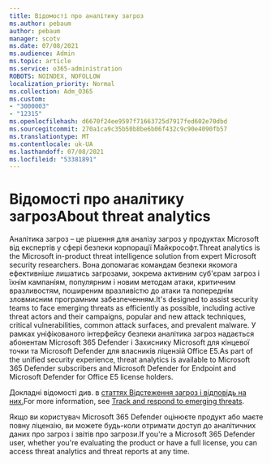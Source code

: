 ```yaml
---
title: Відомості про аналітику загроз
ms.author: pebaum
author: pebaum
manager: scotv
ms.date: 07/08/2021
ms.audience: Admin
ms.topic: article
ms.service: o365-administration
ROBOTS: NOINDEX, NOFOLLOW
localization_priority: Normal
ms.collection: Adm_O365
ms.custom:
- "3000003"
- "12315"
ms.openlocfilehash: d6670f24ee9597f71663725d7917fed602e70dbd
ms.sourcegitcommit: 270a1ca9c35b50b8be6b06f432c9c90e4090fb57
ms.translationtype: MT
ms.contentlocale: uk-UA
ms.lasthandoff: 07/08/2021
ms.locfileid: "53381891"
---
```

# <a name="about-threat-analytics"></a><span data-ttu-id="52fc1-102">Відомості про аналітику загроз</span><span class="sxs-lookup"><span data-stu-id="52fc1-102">About threat analytics</span></span>

<span data-ttu-id="52fc1-103">Аналітика загроз – це рішення для аналізу загроз у продуктах Microsoft від експертів у сфері безпеки корпорації Майкрософт.</span><span class="sxs-lookup"><span data-stu-id="52fc1-103">Threat analytics is the Microsoft in-product threat intelligence solution from expert Microsoft security researchers.</span></span> <span data-ttu-id="52fc1-104">Вона допомагає командам безпеки якомога ефективніше лишатись загрозами, зокрема активним суб'єрам загроз і їхнім кампаніям, популярним і новим методам атаки, критичним вразливостям, поширеним вразливістю до атаки та попереднім зловмисним програмним забезпеченням.</span><span class="sxs-lookup"><span data-stu-id="52fc1-104">It's designed to assist security teams to face emerging threats as efficiently as possible, including active threat actors and their campaigns, popular and new attack techniques, critical vulnerabilities, common attack surfaces, and prevalent malware.</span></span> <span data-ttu-id="52fc1-105">У рамках уніфікованого інтерфейсу безпеки аналітика загроз надається абонентам Microsoft 365 Defender і Захиснику Microsoft для кінцевої точки та Microsoft Defender для власників ліцензій Office E5.</span><span class="sxs-lookup"><span data-stu-id="52fc1-105">As part of the unified security experience, threat analytics is available to Microsoft 365 Defender subscribers and Microsoft Defender for Endpoint and Microsoft Defender for Office E5 license holders.</span></span> 

<span data-ttu-id="52fc1-106">Докладні відомості див. в [статтях Відстеження загроз і відповідь на них.](/microsoft-365/security/defender/threat-analytics)</span><span class="sxs-lookup"><span data-stu-id="52fc1-106">For more information, see [Track and respond to emerging threats](/microsoft-365/security/defender/threat-analytics).</span></span>

<span data-ttu-id="52fc1-107">Якщо ви користувач Microsoft 365 Defender оцінюєте продукт або маєте повну ліцензію, ви можете будь-коли отримати доступ до аналітичних даних про загроз і звітів про загрози.</span><span class="sxs-lookup"><span data-stu-id="52fc1-107">If you're a Microsoft 365 Defender user, whether you're evaluating the product or have a full license, you can access threat analytics and threat reports at any time.</span></span> 